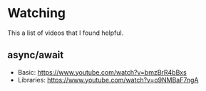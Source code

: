 # Watching

This a list of videos that I found helpful.

## async/await

* Basic: <https://www.youtube.com/watch?v=bmzBrR4bBxs>
* Libraries: <https://www.youtube.com/watch?v=o9NMBaF7ngA>
